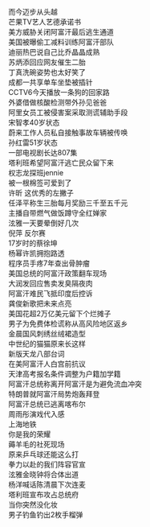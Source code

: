 而今迈步从头越  
芒果TV艺人艺德承诺书  
美方威胁关闭阿富汗最后逃生通道  
美国被曝偷工减料训练阿富汗部队  
迪丽热巴说自己比乔晶晶成熟  
苏炳添回应网友催生二胎  
丁真洗碗姿势也太好笑了  
成都一共享单车坐垫被插针  
CCTV6今天播放一条狗的回家路  
外婆借做核酸检测带外孙见爸爸  
阿里女员工被侵害案采取测谎辅助手段  
宋智孝40岁状态  
蔚来工作人员私自接触事故车辆被传唤  
孙红雷51岁状态  
一部电视剧长达807集  
塔利班希望阿富汗逃亡民众留下来  
权志龙探班jennie  
被一根棉签可爱到了  
许昕 这优秀的左撇子  
任泽平称生三胎每月奖励三千至五千元  
主播自带燃气做饭蹲守全红婵家  
泫雅一天要晕倒好几次  
倪萍 反尔赛  
17岁时的蔡徐坤  
杨幂许凯拥抱路透  
程序员手疼7年查出骨肿瘤  
美国总统的阿富汗政策翻车现场  
大润发回应售卖发臭隔夜肉  
阿富汗难民飞抵印度后控诉  
龚俊新歌把未来点亮  
美国花超2万亿美元留下个烂摊子  
男子为免费体检谎称从高风险地区返乡  
金晨国风刺绣丝绒裙造型  
中世纪的猫猫原来长这样  
新版天龙八部台词  
在美阿富汗人白宫前抗议  
天津高考报名条件调整为户籍加学籍  
阿富汗总统称离开阿富汗是为避免流血冲突  
特朗普就阿富汗局势炮轰拜登  
阿富汗总统已逃离喀布尔  
周雨彤演戏代入感  
上海地铁  
你是我的荣耀  
薅羊毛的社死现场  
原来乒乓球还能这么打  
拳力以赴的我们阵容官宣  
泫雅金晓钟将合体出道  
杨洋喊话陈清晨下次连麦  
塔利班宣布攻占总统府  
当你突然没化妆  
男子钓鱼钓出2枚手榴弹  
